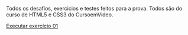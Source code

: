 Todos os desafios, exercicios e testes feitos para a prova. Todos são do curso de HTML5 e CSS3 do CursoemVideo. 

<a href="https://github.com/user-attachments/assets/7cf5db2b-ae30-4f2a-a58e-5380e7412b73"> Executar exercício 01 </a>
